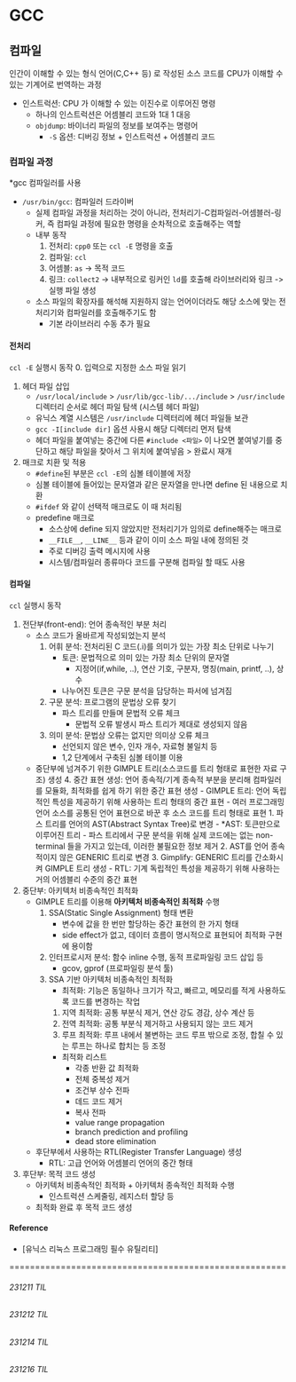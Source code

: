 # GCC

## 컴파일
인간이 이해할 수 있는 형식 언어(C,C++ 등) 로 작성된 소스 코드를 CPU가 이해할 수 있는 기계어로 번역하는 과정
- 인스트럭션: CPU 가 이해할 수 있는 이진수로 이루어진 명령
    - 하나의 인스트럭션은 어셈블리 코드와 1대 1 대응
    - `objdump`: 바이너리 파일의 정보를 보여주는 명령어
        - `-S` 옵션: 디버깅 정보 + 인스트럭션 + 어셈블리 코드

### 컴파일 과정
*gcc 컴파일러를 사용
- `/usr/bin/gcc`: 컴파일러 드라이버
    - 실제 컴파일 과정을 처리하는 것이 아니라, 전처리기-C컴파일러-어셈블러-링커, 즉 컴파일 과정에 필요한 명령을 순차적으로 호출해주는 역할
    - 내부 동작
        1. 전처리: `cpp0` 또는 `ccl -E` 명령을 호출
        2. 컴파일: `ccl`
        3. 어셈블: `as` -> 목적 코드
        4. 링크: `collect2` -> 내부적으로 링커인 `ld`를 호출해 라이브러리와 링크 -> 실행 파일 생성
    - 소스 파일의 확장자를 해석해 지원하지 않는 언어이더라도 해당 소스에 맞는 전처리기와 컴파일러를 호출해주기도 함
        - 기본 라이브러리 수동 추가 필요

#### 전처리
`ccl -E` 실행시 동작
0. 입력으로 지정한 소스 파일 읽기
1. 헤더 파일 삽입
    - `/usr/local/include` > `/usr/lib/gcc-lib/.../include` > `/usr/include` 디렉터리 순서로 헤더 파일 탐색 (시스템 헤더 파일)
    - 유닉스 계열 시스템은 `/usr/include` 디렉터리에 헤더 파일들 보관
    - `gcc -I[include dir]` 옵션 사용시 해당 디렉터리 먼저 탐색
    - 헤더 파일을 붙여넣는 중간에 다른 `#include <파일>` 이 나오면 붙여넣기를 중단하고 해당 파일을 찾아서 그 위치에 붙여넣음 > 완료시 재개 
2. 매크로 치환 및 적용
    - `#define`된 부분은 `ccl -E`의 심볼 테이블에 저장
    - 심볼 테이블에 들어있는 문자열과 같은 문자열을 만나면 define 된 내용으로 치환
    - `#ifdef` 와 같이 선택적 매크로도 이 때 처리됨
    - predefine 매크로
        - 소스상에 define 되지 않았지만 전처리기가 임의로 define해주는 매크로
        - `__FILE__`, `__LINE__` 등과 같이 이미 소스 파일 내에 정의된 것
        - 주로 디버깅 출력 메시지에 사용
        - 시스템/컴파일러 종류마다 코드를 구분해 컴파일 할 때도 사용

#### 컴파일
`ccl` 실행시 동작
1. 전단부(front-end): 언어 종속적인 부분 처리
    - 소스 코드가 올바르게 작성되었는지 분석
        1. 어휘 분석: 전처리된 C 코드(.i)를 의미가 있는 가장 최소 단위로 나누기
            - 토큰: 문법적으로 의미 있는 가장 최소 단위의 문자열
                - 지정어(if,while, ..), 연산 기호, 구분자, 명칭(main, printf, ..), 상수
            - 나누어진 토큰은 구문 분석을 담당하는 파서에 넘겨짐
        2. 구문 분석: 프로그램의 문법상 오류 찾기
            - 파스 트리를 만들며 문법적 오류 체크
                - 문법적 오류 발생시 파스 트리가 제대로 생성되지 않음
        3. 의미 분석: 문법상 오류는 없지만 의미상 오류 체크
            - 선언되지 않은 변수, 인자 개수, 자료형 불일치 등
            - 1,2 단계에서 구축된 심볼 테이블 이용
    - 중단부에 넘겨주기 위한 GIMPLE 트리(소스코드를 트리 형태로 표현한 자료 구조) 생성
        4. 중간 표현 생성: 언어 종속적/기계 종속적 부분을 분리해 컴파일러를 모듈화, 최적화를 쉽게 하기 위한 중간 표현 생성
            - GIMPLE 트리: 언어 독립적인 특성을 제공하기 위해 사용하는 트리 형태의 중간 표현
                - 여러 프로그래밍 언어 소스를 공통된 언어 표현으로 바꾼 후 소스 코드를 트리 형태로 표현
                    1. 파스 트리를 언어의 AST(Abstract Syntax Tree)로 변경
                        - *AST: 토큰만으로 이루어진 트리
                        - 파스 트리에서 구문 분석을 위해 실제 코드에는 없는 non-terminal 들을 가지고 있는데, 이러한 불필요한 정보 제거
                    2. AST를 언어 종속적이지 않은 GENERIC 트리로 변경
                    3. Gimplify: GENERIC 트리를 간소화시켜 GIMPLE 트리 생성
            - RTL: 기계 독립적인 특성을 제공하기 위해 사용하는 거의 어셈블리 수준의 중간 표현
2. 중단부: 아키텍처 비종속적인 최적화
    - GIMPLE 트리를 이용해 **아키텍처 비종속적인 최적화** 수행
        1. SSA(Static Single Assignment) 형태 변환
            - 변수에 값을 한 번만 할당하는 중간 표현의 한 가지 형태
            - side effect가 없고, 데이터 흐름이 명시적으로 표현되어 최적화 구현에 용이함
        2. 인터프로시저 분석: 함수 inline 수행, 동적 프로파일링 코드 삽입 등
            * gcov, gprof (프로파일링 분석 툴)
        3. SSA 기반 아키텍처 비종속적인 최적화
            - 최적화: 기능은 동일하나 크기가 작고, 빠르고, 메모리를 적게 사용하도록 코드를 변경하는 작업
            1. 지역 최적화: 공통 부분식 제거, 연산 강도 경감, 상수 계산 등
            2. 전역 최적화: 공통 부분식 제거하고 사용되지 않는 코드 제거
            3. 루프 최적화: 루프 내에서 불변하는 코드 루프 밖으로 조정, 합칠 수 있는 루프는 하나로 합치는 등 조정
            - 최적화 리스트
                - 각종 반환 값 최적화
                - 전체 중복성 제거
                - 조건부 상수 전파
                - 데드 코드 제거
                - 복사 전파
                - value range propagation
                - branch prediction and profiling
                - dead store elimination
    - 후단부에서 사용하는 RTL(Register Transfer Language) 생성
        - RTL: 고급 언어와 어셈블리 언어의 중간 형태
3. 후단부: 목적 코드 생성
    - 아키텍처 비종속적인 최적화 + 아키텍처 종속적인 최적화 수행
        - 인스트럭션 스케줄링, 레지스터 할당 등
    - 최적화 완료 후 목적 코드 생성



#### Reference
- [유닉스 리눅스 프로그래밍 필수 유틸리티]

======================================================
###### 231211 TIL
###### 231212 TIL
###### 231214 TIL
###### 231216 TIL
